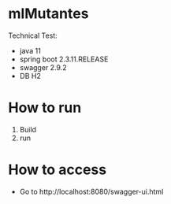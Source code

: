# mlMutantes
Technical Test: 
- java 11 
- spring boot 2.3.11.RELEASE
- swagger 2.9.2
- DB H2

# How to run
1. Build  
2. run

# How to access
- Go to http://localhost:8080/swagger-ui.html 

